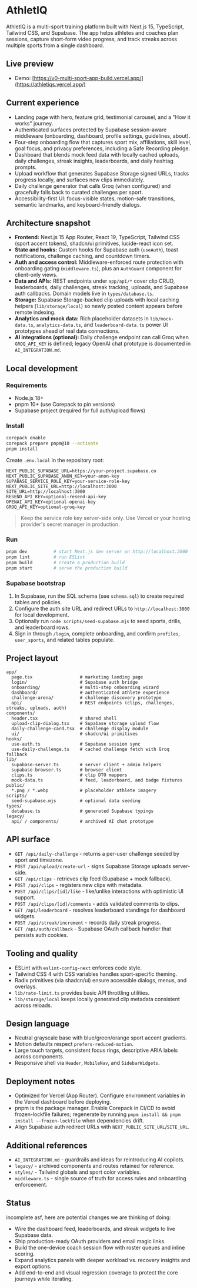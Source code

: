 # AthletIQ

AthletIQ is a multi-sport training platform built with Next.js 15, TypeScript, Tailwind CSS, and Supabase. The app helps athletes and coaches plan sessions, capture short-form video progress, and track streaks across multiple sports from a single dashboard.

## Live preview

- Demo: [https://v0-multi-sport-app-build.vercel.app/](https://athletiqs.vercel.app/)

## Current experience

- Landing page with hero, feature grid, testimonial carousel, and a "How it works" journey.
- Authenticated surfaces protected by Supabase session-aware middleware (onboarding, dashboard, profile settings, guidelines, about).
- Four-step onboarding flow that captures sport mix, affiliations, skill level, goal focus, and privacy preferences, including a Safe Recording pledge.
- Dashboard that blends mock feed data with locally cached uploads, daily challenges, streak insights, leaderboards, and daily hashtag prompts.
- Upload workflow that generates Supabase Storage signed URLs, tracks progress locally, and surfaces new clips immediately.
- Daily challenge generator that calls Groq (when configured) and gracefully falls back to curated challenges per sport.
- Accessibility-first UI: focus-visible states, motion-safe transitions, semantic landmarks, and keyboard-friendly dialogs.

## Architecture snapshot

- **Frontend:** Next.js 15 App Router, React 19, TypeScript, Tailwind CSS (sport accent tokens), shadcn/ui primitives, lucide-react icon set.
- **State and hooks:** Custom hooks for Supabase auth (`useAuth`), toast notifications, challenge caching, and countdown timers.
- **Auth and access control:** Middleware-enforced route protection with onboarding gating (`middleware.ts`), plus an `AuthGuard` component for client-only views.
- **Data and APIs:** REST endpoints under `app/api/*` cover clip CRUD, leaderboards, daily challenges, streak tracking, uploads, and Supabase auth callbacks. Domain models live in `types/database.ts`.
- **Storage:** Supabase Storage-backed clip uploads with local caching helpers (`lib/storage/local`) so newly posted content appears before remote indexing.
- **Analytics and mock data:** Rich placeholder datasets in `lib/mock-data.ts`, `analytics-data.ts`, and `leaderboard-data.ts` power UI prototypes ahead of real data connections.
- **AI integrations (optional):** Daily challenge endpoint can call Groq when `GROQ_API_KEY` is defined; legacy OpenAI chat prototype is documented in `AI_INTEGRATION.md`.

## Local development

### Requirements

- Node.js 18+
- pnpm 10+ (use Corepack to pin versions)
- Supabase project (required for full auth/upload flows)

### Install

```bash
corepack enable
corepack prepare pnpm@10 --activate
pnpm install
```

Create `.env.local` in the repository root:

```
NEXT_PUBLIC_SUPABASE_URL=https://your-project.supabase.co
NEXT_PUBLIC_SUPABASE_ANON_KEY=your-anon-key
SUPABASE_SERVICE_ROLE_KEY=your-service-role-key
NEXT_PUBLIC_SITE_URL=http://localhost:3000
SITE_URL=http://localhost:3000
RESEND_API_KEY=optional-resend-api-key
OPENAI_API_KEY=optional-openai-key
GROQ_API_KEY=optional-groq-key
```

> Keep the service role key server-side only. Use Vercel or your hosting provider's secret manager in production.

### Run

```bash
pnpm dev          # start Next.js dev server on http://localhost:3000
pnpm lint         # run ESLint
pnpm build        # create a production build
pnpm start        # serve the production build
```

### Supabase bootstrap

1. In Supabase, run the SQL schema (see `schema.sql`) to create required tables and policies.
2. Configure the auth site URL and redirect URLs to `http://localhost:3000` for local development.
3. Optionally run `node scripts/seed-supabase.mjs` to seed sports, drills, and leaderboard rows.
4. Sign in through `/login`, complete onboarding, and confirm `profiles`, `user_sports`, and related tables populate.

## Project layout

```
app/
  page.tsx                  # marketing landing page
  login/                    # Supabase auth bridge
  onboarding/               # multi-step onboarding wizard
  dashboard/                # authenticated athlete experience
  challenge-arena/          # challenge discovery prototype
  api/                      # REST endpoints (clips, challenges, streaks, uploads, auth)
components/
  header.tsx                # shared shell
  upload-clip-dialog.tsx    # Supabase storage upload flow
  daily-challenge-card.tsx  # challenge display module
  ui/                       # shadcn/ui primitives
hooks/
  use-auth.ts               # Supabase session sync
  use-daily-challenge.ts    # cached challenge fetch with Groq fallback
lib/
  supabase-server.ts        # server client + admin helpers
  supabase-browser.ts       # browser client
  clips.ts                  # clip DTO mappers
  mock-data.ts              # feed, leaderboard, and badge fixtures
public/
  *.png / *.webp            # placeholder athlete imagery
scripts/
  seed-supabase.mjs         # optional data seeding
types/
  database.ts               # generated Supabase typings
legacy/
  api/ / components/        # archived AI chat prototype
```

## API surface

- `GET /api/daily-challenge` - returns a per-user challenge seeded by sport and timezone.
- `POST /api/upload/create-url` - signs Supabase Storage uploads server-side.
- `GET /api/clips` - retrieves clip feed (Supabase + mock fallback).
- `POST /api/clips` - registers new clips with metadata.
- `POST /api/clips/[id]/like` - like/unlike interactions with optimistic UI support.
- `POST /api/clips/[id]/comments` - adds validated comments to clips.
- `GET /api/leaderboard` - resolves leaderboard standings for dashboard widgets.
- `POST /api/streak/increment` - records daily streak progress.
- `GET /api/auth/callback` - Supabase OAuth callback handler that persists auth cookies.

## Tooling and quality

- ESLint with `eslint-config-next` enforces code style.
- Tailwind CSS 4 with CSS variables handles sport-specific theming.
- Radix primitives (via shadcn/ui) ensure accessible dialogs, menus, and overlays.
- `lib/rate-limit.ts` provides basic API throttling utilities.
- `lib/storage/local` keeps locally generated clip metadata consistent across reloads.

## Design language

- Neutral grayscale base with blue/green/orange sport accent gradients.
- Motion defaults respect `prefers-reduced-motion`.
- Large touch targets, consistent focus rings, descriptive ARIA labels across components.
- Responsive shell via `Header`, `MobileNav`, and `SidebarWidgets`.

## Deployment notes

- Optimized for Vercel (App Router). Configure environment variables in the Vercel dashboard before deploying.
- pnpm is the package manager. Enable Corepack in CI/CD to avoid frozen-lockfile failures; regenerate by running `pnpm install && pnpm install --frozen-lockfile` when dependencies drift.
- Align Supabase auth redirect URLs with `NEXT_PUBLIC_SITE_URL`/`SITE_URL`.

## Additional references

- `AI_INTEGRATION.md` - guardrails and ideas for reintroducing AI copilots.
- `legacy/` - archived components and routes retained for reference.
- `styles/` - Tailwind globals and sport color variables.
- `middleware.ts` - single source of truth for access rules and onboarding enforcement.

## Status

incomplete asf, here are potential changes we are thinking of doing:
- Wire the dashboard feed, leaderboards, and streak widgets to live Supabase data.
- Ship production-ready OAuth providers and email magic links.
- Build the one-device coach session flow with roster queues and inline scoring.
- Expand analytics panels with deeper workload vs. recovery insights and export options.
- Add end-to-end and visual regression coverage to protect the core journeys while iterating.
